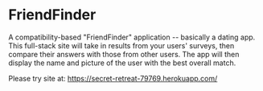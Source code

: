 # FriendFinder

A compatibility-based "FriendFinder" application -- basically a dating app. This full-stack site will take in results from your users' surveys, then compare their answers with those from other users. The app will then display the name and picture of the user with the best overall match.

Please try site at:
https://secret-retreat-79769.herokuapp.com/

